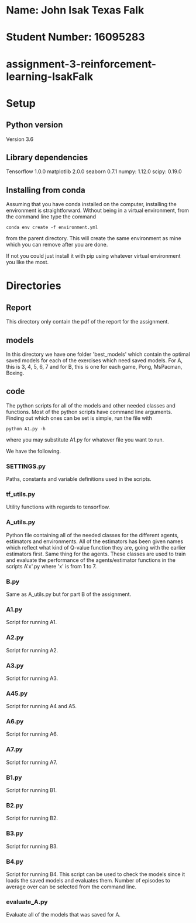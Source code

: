# Name: John Isak Texas Falk
# Student Number: 16095283

# assignment-3-reinforcement-learning-IsakFalk

# Setup

## Python version

Version 3.6

## Library dependencies

Tensorflow 1.0.0
matplotlib 2.0.0
seaborn 0.7.1
numpy: 1.12.0
scipy: 0.19.0

## Installing from conda

Assuming that you have conda installed on the computer, installing the environment is straightforward. Without being in a virtual environment, from the command line type the command

```
conda env create -f environment.yml
```

from the parent directory. This will create the same environment as mine which you can remove after you are done.

If not you could just install it with pip using whatever virtual environment you like the most.

# Directories

## Report

This directory only contain the pdf of the report for the assignment.

## models

In this directory we have one folder 'best_models' which contain the optimal saved models for each of the exercises which need saved models. For A, this is 3, 4, 5, 6, 7 and for B, this is one for each game, Pong, MsPacman, Boxing.

## code

The python scripts for all of the models and other needed classes and functions. Most of the python scripts have command line arguments. Finding out which ones can be set is simple, run the file with

```
python A1.py -h
```

where you may substitute A1.py for whatever file you want to run.

We have the following.

### SETTINGS.py

Paths, constants and variable definitions used in the scripts.

### tf_utils.py

Utility functions with regards to tensorflow.

### A_utils.py

Python file containing all of the needed classes for the different agents, estimators and environments. All of the estimators has been given names which reflect what kind of Q-value function they are, going with the earlier estimators first. Same thing for the agents. These classes are used to train and evaluate the performance of the agents/estimator functions in the scripts A'x'.py where 'x' is from 1 to 7.

### B.py

Same as A_utils.py but for part B of the assignment.

### A1.py

Script for running A1.

### A2.py

Script for running A2.

### A3.py

Script for running A3.

### A45.py

Script for running A4 and A5.

### A6.py

Script for running A6.

### A7.py

Script for running A7.

### B1.py

Script for running B1.

### B2.py

Script for running B2.

### B3.py

Script for running B3.

### B4.py

Script for running B4. This script can be used to check the models since it loads the saved models and evaluates them. Number of episodes to average over can be selected from the command line.

### evaluate_A.py

Evaluate all of the models that was saved for A.





